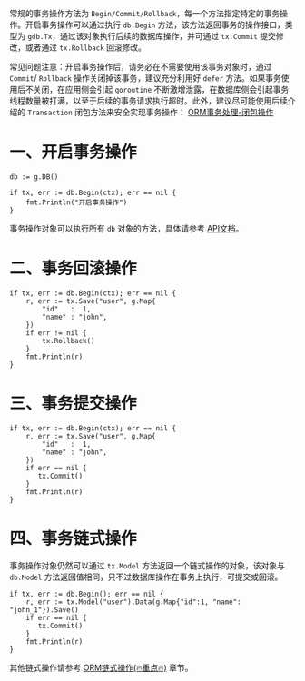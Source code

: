 常规的事务操作方法为 `Begin/Commit/Rollback`，每一个方法指定特定的事务操作。开启事务操作可以通过执行 `db.Begin` 方法，该方法返回事务的操作接口，类型为 `gdb.Tx`，通过该对象执行后续的数据库操作，并可通过 `tx.Commit` 提交修改，或者通过 `tx.Rollback` 回滚修改。

常见问题注意：开启事务操作后，请务必在不需要使用该事务对象时，通过 `Commit`/ `Rollback` 操作关闭掉该事务，建议充分利用好 `defer` 方法。如果事务使用后不关闭，在应用侧会引起 `goroutine` 不断激增泄露，在数据库侧会引起事务线程数量被打满，以至于后续的事务请求执行超时。此外，建议尽可能使用后续介绍的 `Transaction` 闭包方法来安全实现事务操作： [ORM事务处理-闭包操作](/docs/核心组件/数据库ORM/ORM事务处理/ORM事务处理-闭包操作)

# 一、开启事务操作

```
db := g.DB()

if tx, err := db.Begin(ctx); err == nil {
    fmt.Println("开启事务操作")
}
```

事务操作对象可以执行所有 `db` 对象的方法，具体请参考 [API文档](https://pkg.go.dev/github.com/gogf/gf/v2/database/gdb)。

# 二、事务回滚操作

```
if tx, err := db.Begin(ctx); err == nil {
    r, err := tx.Save("user", g.Map{
        "id"   :  1,
        "name" : "john",
    })
    if err != nil {
        tx.Rollback()
    }
    fmt.Println(r)
}
```

# 三、事务提交操作

```
if tx, err := db.Begin(ctx); err == nil {
    r, err := tx.Save("user", g.Map{
        "id"   :  1,
        "name" : "john",
    })
    if err == nil {
       tx.Commit()
    }
    fmt.Println(r)
}
```

# 四、事务链式操作

事务操作对象仍然可以通过 `tx.Model` 方法返回一个链式操作的对象，该对象与 `db.Model` 方法返回值相同，只不过数据库操作在事务上执行，可提交或回滚。

```
if tx, err := db.Begin(); err == nil {
    r, err := tx.Model("user").Data(g.Map{"id":1, "name": "john_1"}).Save()
    if err == nil {
       tx.Commit()
    }
    fmt.Println(r)
}
```

其他链式操作请参考 [ORM链式操作(🔥重点🔥)](/docs/核心组件/数据库ORM/ORM链式操作/ORM链式操作) 章节。